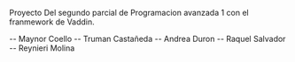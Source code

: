 Proyecto Del segundo parcial de Programacion avanzada 1 con el franmework de Vaddin.

-- Maynor Coello
-- Truman Castañeda
-- Andrea Duron
-- Raquel Salvador
-- Reynieri Molina
